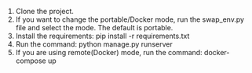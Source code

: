 1. Clone the project.
2. If you want to change the portable/Docker mode, run the swap_env.py file and select the mode. The default is portable.
3. Install the requirements:
pip install -r requirements.txt
4. Run the command:
python manage.py runserver
5. If you are using remote(Docker) mode, run the command:
docker-compose up
